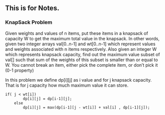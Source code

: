 ## This is for Notes.  <br/>

### KnapSack Problem
Given weights and values of n items, put these items in a knapsack of
capacity W to get the maximum total value in the knapsack. 
In other words, given two integer arrays val[0..n-1] and wt[0..n-1] 
which represent values and weights associated with n items respectively. 
Also given an integer W which represents knapsack capacity, find out the
maximum value subset of val[] such that sum of the weights of this 
subset is smaller than or equal to W. You cannot break an item,
either pick the complete item, or don’t pick it (0-1 property)

In this problem we define dp[i][j] as i value and for j knapsack capacity. That is for j capacity how much maximum value it can store. 

```
if( j < wt[i]) 
		dp[i][j] = dp[i-1][j];
	else 
		dp[i][j] = max(dp[i-1][j - wt[i]] + val[i] , dp[i-1][j]);

```
